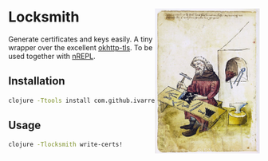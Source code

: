 # <img align="right" src="locksmith.png" width="210" height="291"> Locksmith

Generate certificates and keys easily. A tiny wrapper over the excellent [okhttp-tls](https://github.com/square/okhttp/tree/master/okhttp-tls).
To be used together with [nREPL](https://github.com/nrepl/nrepl).

## Installation

```bash
clojure -Ttools install com.github.ivarref/locksmith '{:git/tag "0.1.10"}' :as locksmith
```

## Usage

```bash
clojure -Tlocksmith write-certs!
```
